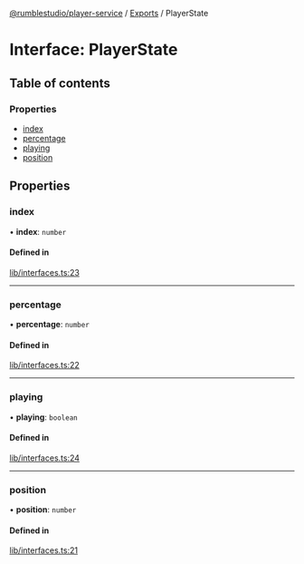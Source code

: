 [@rumblestudio/player-service](../README.md) / [Exports](../modules.md) / PlayerState

# Interface: PlayerState

## Table of contents

### Properties

-   [index](playerstate.md#index)
-   [percentage](playerstate.md#percentage)
-   [playing](playerstate.md#playing)
-   [position](playerstate.md#position)

## Properties

### index

• **index**: `number`

#### Defined in

[lib/interfaces.ts:23](https://github.com/Redeltaz/rumblestudio/blob/bbc6b81/libs/player-service/src/lib/interfaces.ts#L23)

---

### percentage

• **percentage**: `number`

#### Defined in

[lib/interfaces.ts:22](https://github.com/Redeltaz/rumblestudio/blob/bbc6b81/libs/player-service/src/lib/interfaces.ts#L22)

---

### playing

• **playing**: `boolean`

#### Defined in

[lib/interfaces.ts:24](https://github.com/Redeltaz/rumblestudio/blob/bbc6b81/libs/player-service/src/lib/interfaces.ts#L24)

---

### position

• **position**: `number`

#### Defined in

[lib/interfaces.ts:21](https://github.com/Redeltaz/rumblestudio/blob/bbc6b81/libs/player-service/src/lib/interfaces.ts#L21)
